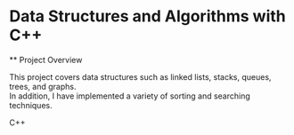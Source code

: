 #  Data Structures and Algorithms with C++

** Project Overview

This project covers data structures such as linked lists, stacks, queues, trees, and graphs.  
In addition, I have implemented a variety of sorting and searching techniques.

C++
